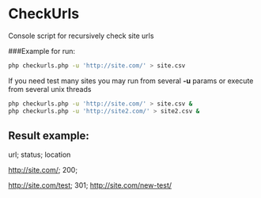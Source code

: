 # СheckUrls
Console script for recursively check site urls

###Example for run:
```sh
php checkurls.php -u 'http://site.com/' > site.csv
```
If you need test many sites you may run from several **-u** params or execute from several unix threads
```sh
php checkurls.php -u 'http://site.com/' > site.csv &
php checkurls.php -u 'http://site2.com/' > site2.csv &
```

## Result example:
url; status; location

http://site.com/; 200;

http://site.com/test; 301; http://site.com/new-test/
